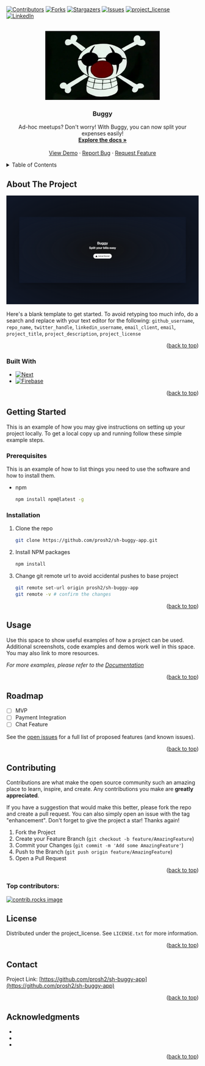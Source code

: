 <!-- Improved compatibility of back to top link: See: https://github.com/othneildrew/Best-README-Template/pull/73 -->
<a id="readme-top"></a>
<!--
*** Thanks for checking out the Best-README-Template. If you have a suggestion
*** that would make this better, please fork the repo and create a pull request
*** or simply open an issue with the tag "enhancement".
*** Don't forget to give the project a star!
*** Thanks again! Now go create something AMAZING! :D
-->



<!-- PROJECT SHIELDS -->
<!--
*** I'm using markdown "reference style" links for readability.
*** Reference links are enclosed in brackets [ ] instead of parentheses ( ).
*** See the bottom of this document for the declaration of the reference variables
*** for contributors-url, forks-url, etc. This is an optional, concise syntax you may use.
*** https://www.markdownguide.org/basic-syntax/#reference-style-links
-->
[![Contributors][contributors-shield]][contributors-url]
[![Forks][forks-shield]][forks-url]
[![Stargazers][stars-shield]][stars-url]
[![Issues][issues-shield]][issues-url]
[![project_license][license-shield]][license-url]
[![LinkedIn][linkedin-shield]][linkedin-url]



<!-- PROJECT LOGO -->
<br />
<div align="center">
  <a href="https://github.com/prosh2/sh-buggy-app">
    <img src="docs/images/buggy-jollyroger.webp" alt="Logo" width="300" height="180">
  </a>

<h3 align="center">Buggy</h3>

  <p align="center">
    Ad-hoc meetups? Don't worry! With Buggy, you can now split your expenses easily!
    <br />
    <a href="https://github.com/prosh2/sh-buggy-app"><strong>Explore the docs »</strong></a>
    <br />
    <br />
    <a href="https://buggy.prosh2.com">View Demo</a>
    &middot;
    <a href="https://github.com/prosh2/sh-buggy-app/issues/new?labels=bug&template=bug-report---.md">Report Bug</a>
    &middot;
    <a href="https://github.com/prosh2/sh-buggy-app/issues/new?labels=enhancement&template=feature-request---.md">Request Feature</a>
  </p>
</div>



<!-- TABLE OF CONTENTS -->
<details>
  <summary>Table of Contents</summary>
  <ol>
    <li>
      <a href="#about-the-project">About The Project</a>
      <ul>
        <li><a href="#built-with">Built With</a></li>
      </ul>
    </li>
    <li>
      <a href="#getting-started">Getting Started</a>
      <ul>
        <li><a href="#prerequisites">Prerequisites</a></li>
        <li><a href="#installation">Installation</a></li>
      </ul>
    </li>
    <li><a href="#usage">Usage</a></li>
    <li><a href="#roadmap">Roadmap</a></li>
    <li><a href="#contributing">Contributing</a></li>
    <li><a href="#license">License</a></li>
    <li><a href="#contact">Contact</a></li>
    <li><a href="#acknowledgments">Acknowledgments</a></li>
  </ol>
</details>



<!-- ABOUT THE PROJECT -->
## About The Project

[![Product Name Screen Shot][product-screenshot]](https://buggy.prosh2.com)

Here's a blank template to get started. To avoid retyping too much info, do a search and replace with your text editor for the following: `github_username`, `repo_name`, `twitter_handle`, `linkedin_username`, `email_client`, `email`, `project_title`, `project_description`, `project_license`

<p align="right">(<a href="#readme-top">back to top</a>)</p>



### Built With

* [![Next][Next.js]][Next-url]
* [![Firebase](https://img.shields.io/badge/Firebase-FF7000?logo=Firebase&logoColor=white)](#)
<p align="right">(<a href="#readme-top">back to top</a>)</p>



<!-- GETTING STARTED -->
## Getting Started

This is an example of how you may give instructions on setting up your project locally.
To get a local copy up and running follow these simple example steps.

### Prerequisites

This is an example of how to list things you need to use the software and how to install them.
* npm
  ```sh
  npm install npm@latest -g
  ```

### Installation

1. Clone the repo
   ```sh
   git clone https://github.com/prosh2/sh-buggy-app.git
   ```
2. Install NPM packages
   ```sh
   npm install
   ```
3. Change git remote url to avoid accidental pushes to base project
   ```sh
   git remote set-url origin prosh2/sh-buggy-app
   git remote -v # confirm the changes
   ```

<p align="right">(<a href="#readme-top">back to top</a>)</p>



<!-- USAGE EXAMPLES -->
## Usage

Use this space to show useful examples of how a project can be used. Additional screenshots, code examples and demos work well in this space. You may also link to more resources.

_For more examples, please refer to the [Documentation](https://example.com)_

<p align="right">(<a href="#readme-top">back to top</a>)</p>



<!-- ROADMAP -->
## Roadmap

- [ ] MVP
- [ ] Payment Integration
- [ ] Chat Feature

See the [open issues](https://github.com/prosh2/sh-buggy-app/issues) for a full list of proposed features (and known issues).

<p align="right">(<a href="#readme-top">back to top</a>)</p>



<!-- CONTRIBUTING -->
## Contributing

Contributions are what make the open source community such an amazing place to learn, inspire, and create. Any contributions you make are **greatly appreciated**.

If you have a suggestion that would make this better, please fork the repo and create a pull request. You can also simply open an issue with the tag "enhancement".
Don't forget to give the project a star! Thanks again!

1. Fork the Project
2. Create your Feature Branch (`git checkout -b feature/AmazingFeature`)
3. Commit your Changes (`git commit -m 'Add some AmazingFeature'`)
4. Push to the Branch (`git push origin feature/AmazingFeature`)
5. Open a Pull Request

<p align="right">(<a href="#readme-top">back to top</a>)</p>

### Top contributors:

<a href="https://github.com/prosh2/sh-buggy-app/graphs/contributors">
  <img src="https://contrib.rocks/image?repo=prosh2/sh-buggy-app" alt="contrib.rocks image" />
</a>



<!-- LICENSE -->
## License

Distributed under the project_license. See `LICENSE.txt` for more information.

<p align="right">(<a href="#readme-top">back to top</a>)</p>



<!-- CONTACT -->
## Contact

Project Link: [https://github.com/prosh2/sh-buggy-app](https://github.com/prosh2/sh-buggy-app)

<p align="right">(<a href="#readme-top">back to top</a>)</p>



<!-- ACKNOWLEDGMENTS -->
## Acknowledgments

* []()
* []()
* []()

<p align="right">(<a href="#readme-top">back to top</a>)</p>



<!-- MARKDOWN LINKS & IMAGES -->
<!-- https://www.markdownguide.org/basic-syntax/#reference-style-links -->
[contributors-shield]: https://img.shields.io/github/contributors/prosh2/sh-buggy-app.svg?style=for-the-badge
[contributors-url]: https://github.com/prosh2/sh-buggy-app/graphs/contributors
[forks-shield]: https://img.shields.io/github/forks/prosh2/sh-buggy-app.svg?style=for-the-badge
[forks-url]: https://github.com/prosh2/sh-buggy-app/network/members
[stars-shield]: https://img.shields.io/github/stars/prosh2/sh-buggy-app.svg?style=for-the-badge
[stars-url]: https://github.com/prosh2/sh-buggy-app/stargazers
[issues-shield]: https://img.shields.io/github/issues/prosh2/sh-buggy-app.svg?style=for-the-badge
[issues-url]: https://github.com/prosh2/sh-buggy-app/issues
[license-shield]: https://img.shields.io/github/license/prosh2/sh-buggy-app.svg?style=for-the-badge
[license-url]: https://github.com/prosh2/sh-buggy-app/blob/master/LICENSE.txt
[linkedin-shield]: https://img.shields.io/badge/-LinkedIn-black.svg?style=for-the-badge&logo=linkedin&colorB=555
[linkedin-url]: https://linkedin.com/in/linkedin_username
[product-screenshot]: docs/images/landing-page.png
[Next.js]: https://img.shields.io/badge/next.js-000000?style=for-the-badge&logo=nextdotjs&logoColor=white
[Next-url]: https://nextjs.org/